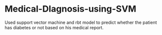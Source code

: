 # Medical-DIagnosis-using-SVM
Used support vector machine and rbt model to predict whether the patient has diabetes or not based on his medical report.

